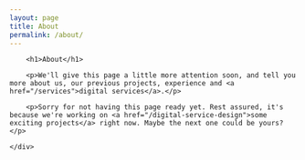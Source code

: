 ```yaml
---
layout: page
title: About
permalink: /about/
---
```


<div class="panel content">
    <div class="container">

        <h1>About</h1>

        <p>We'll give this page a little more attention soon, and tell you more about us, our previous projects, experience and <a href="/services">digital services</a>.</p>

        <p>Sorry for not having this page ready yet. Rest assured, it's because we're working on <a href="/digital-service-design">some exciting projects</a> right now. Maybe the next one could be yours?</p>

    </div>
</div>
